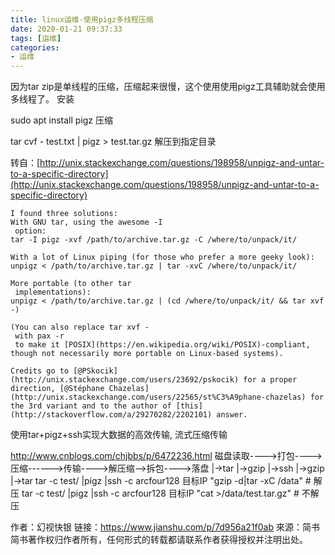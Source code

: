 ```yaml
---
title: linux运维-使用pigz多线程压缩
date: 2020-01-21 09:37:33
tags: [运维]
categories: 
- 运维
---
```

因为tar zip是单线程的压缩，压缩起来很慢，这个使用使用pigz工具辅助就会使用多线程了。
安装

sudo apt install pigz
压缩

tar cvf - test.txt | pigz > test.tar.gz
解压到指定目录

转自：[http://unix.stackexchange.com/questions/198958/unpigz-and-untar-to-a-specific-directory](http://unix.stackexchange.com/questions/198958/unpigz-and-untar-to-a-specific-directory)  
```
I found three solutions:
With GNU tar, using the awesome -I
 option:
tar -I pigz -xvf /path/to/archive.tar.gz -C /where/to/unpack/it/

With a lot of Linux piping (for those who prefer a more geeky look):
unpigz < /path/to/archive.tar.gz | tar -xvC /where/to/unpack/it/

More portable (to other tar
 implementations):
unpigz < /path/to/archive.tar.gz | (cd /where/to/unpack/it/ && tar xvf -)

(You can also replace tar xvf -
 with pax -r
 to make it [POSIX](https://en.wikipedia.org/wiki/POSIX)-compliant, though not necessarily more portable on Linux-based systems).

Credits go to [@PSkocik](http://unix.stackexchange.com/users/23692/pskocik) for a proper direction, [@Stéphane Chazelas](http://unix.stackexchange.com/users/22565/st%C3%A9phane-chazelas) for the 3rd variant and to the author of [this](http://stackoverflow.com/a/29270282/2202101) answer.
```

使用tar+pigz+ssh实现大数据的高效传输, 流式压缩传输

http://www.cnblogs.com/chjbbs/p/6472236.html
磁盘读取---->打包---->压缩------>传输---->解压缩-->拆包---->落盘
|->tar |->gzip |->ssh |->gzip |->tar
tar -c test/ |pigz |ssh -c arcfour128 目标IP "gzip -d|tar -xC /data" # 解压
tar -c test/ |pigz |ssh -c arcfour128 目标IP "cat >/data/test.tar.gz" # 不解压




作者：幻视快银
链接：https://www.jianshu.com/p/7d956a21f0ab
來源：简书
简书著作权归作者所有，任何形式的转载都请联系作者获得授权并注明出处。